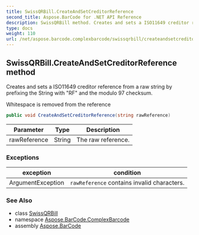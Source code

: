 ```yaml
---
title: SwissQRBill.CreateAndSetCreditorReference
second_title: Aspose.BarCode for .NET API Reference
description: SwissQRBill method. Creates and sets a ISO11649 creditor reference from a raw string by prefixing the String with RF and the modulo 97 checksum
type: docs
weight: 110
url: /net/aspose.barcode.complexbarcode/swissqrbill/createandsetcreditorreference/
---
```

## SwissQRBill.CreateAndSetCreditorReference method

Creates and sets a ISO11649 creditor reference from a raw string by prefixing the String with "RF" and the modulo 97 checksum.

Whitespace is removed from the reference

```csharp
public void CreateAndSetCreditorReference(string rawReference)
```

| Parameter | Type | Description |
| --- | --- | --- |
| rawReference | String | The raw reference. |

### Exceptions

| exception | condition |
| --- | --- |
| ArgumentException | `rawReference` contains invalid characters. |

### See Also

* class [SwissQRBill](../)
* namespace [Aspose.BarCode.ComplexBarcode](../../swissqrbill/)
* assembly [Aspose.BarCode](../../../)


